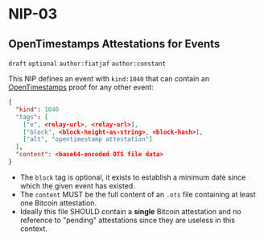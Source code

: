 NIP-03
======

OpenTimestamps Attestations for Events
--------------------------------------

`draft` `optional` `author:fiatjaf` `author:constant`

This NIP defines an event with `kind:1040` that can contain an [OpenTimestamps](https://opentimestamps.org/) proof for any other event:

```json
{
  "kind": 1040
  "tags": [
    ["e", <relay-url>, <relay-url>],
    ["block", <block-height-as-string>, <block-hash>],
    ["alt", "opentimestamp attestation"]
  ],
  "content": <base64-encoded OTS file data>
}
```

- The `block` tag is optional, it exists to establish a minimum date since which the given event has existed.
- The `content` MUST be the full content of an `.ots` file containing at least one Bitcoin attestation.
- Ideally this file SHOULD contain a **single** Bitcoin attestation and no reference to "pending" attestations since they are useless in this context.
